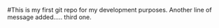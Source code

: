 #This is my first git repo for my development purposes.
Another line of message added.....
third one.